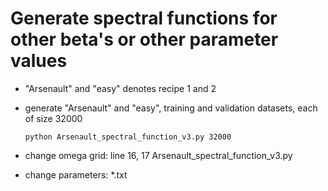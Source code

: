 # Generate spectral functions for other beta's or other parameter values

* "Arsenault" and "easy" denotes recipe 1 and 2 

* generate "Arsenault" and "easy", training and validation datasets, each of size 32000

  ``` 
  python Arsenault_spectral_function_v3.py 32000
  ```

* change omega grid: line 16, 17 Arsenault_spectral_function_v3.py

* change parameters: *.txt